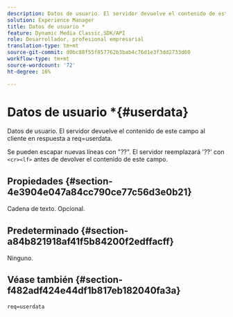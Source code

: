 ```yaml
---
description: Datos de usuario. El servidor devuelve el contenido de este campo al cliente en respuesta a req=userdata.
solution: Experience Manager
title: Datos de usuario *
feature: Dynamic Media Classic,SDK/API
role: Desarrollador, profesional empresarial
translation-type: tm+mt
source-git-commit: d0bc88f55f857762b3bab4c76d1e3f3dd2733d60
workflow-type: tm+mt
source-wordcount: '72'
ht-degree: 16%

---
```



# Datos de usuario *{#userdata}

Datos de usuario. El servidor devuelve el contenido de este campo al cliente en respuesta a req=userdata.

Se pueden escapar nuevas líneas con &quot;??&quot;. El servidor reemplazará &#39;??&#39; con `<cr><lf>` antes de devolver el contenido de este campo.

## Propiedades {#section-4e3904e047a84cc790ce77c56d3e0b21}

Cadena de texto. Opcional.

## Predeterminado {#section-a84b821918af41f5b84200f2edffacff}

Ninguno.

## Véase también {#section-f482adf424e44df1b817eb182040fa3a}

`req=userdata`
